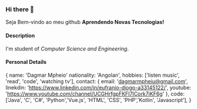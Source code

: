 ### Hi there 👋

Seja Bem-vindo ao meu github **Aprendendo Novas Tecnologias!**

#### Description

I'm student of *Computer Science and Engineering*.

#### Personal Details

{
  name: 'Dagmar Mpheio'
  nationality: 'Angolan',
  hobbies: ['listen music', 'read', 'code', 'watching tv'],
  contact: {
    email: 'dagmarmpheiu@gmail.com',
    linekdin: 'https://www.linkedin.com/in/eufranio-diogo-a33145122/',
    youtube: 'https://www.youtube.com/channel/UCGHrfgpFKFI7lCork7iKF6g'
  },
  code: ['Java', 'C', 'C#', 'Python','Vue.js', 'HTML', 'CSS', 'PHP','Kotlin', 'Javascript'],
}

<!--
**DagmarMpheio/DagmarMpheio** is a ✨ _special_ ✨ repository because its `README.md` (this file) appears on your GitHub profile.

Here are some ideas to get you started:

- 🔭 I’m currently working on ...
- 🌱 I’m currently learning ...
- 👯 I’m looking to collaborate on ...
- 🤔 I’m looking for help with ...
- 💬 Ask me about ...
- 📫 How to reach me: ...
- 😄 Pronouns: ...
- ⚡ Fun fact: ...
-->
